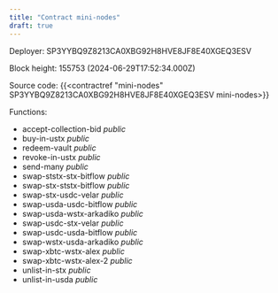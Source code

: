 ```yaml
---
title: "Contract mini-nodes"
draft: true
---
```

Deployer: SP3YYBQ9Z8213CA0XBG92H8HVE8JF8E40XGEQ3ESV


 



Block height: 155753 (2024-06-29T17:52:34.000Z)

Source code: {{<contractref "mini-nodes" SP3YYBQ9Z8213CA0XBG92H8HVE8JF8E40XGEQ3ESV mini-nodes>}}

Functions:

* accept-collection-bid _public_
* buy-in-ustx _public_
* redeem-vault _public_
* revoke-in-ustx _public_
* send-many _public_
* swap-ststx-stx-bitflow _public_
* swap-stx-ststx-bitflow _public_
* swap-stx-usdc-velar _public_
* swap-usda-usdc-bitflow _public_
* swap-usda-wstx-arkadiko _public_
* swap-usdc-stx-velar _public_
* swap-usdc-usda-bitflow _public_
* swap-wstx-usda-arkadiko _public_
* swap-xbtc-wstx-alex _public_
* swap-xbtc-wstx-alex-2 _public_
* unlist-in-stx _public_
* unlist-in-usda _public_
